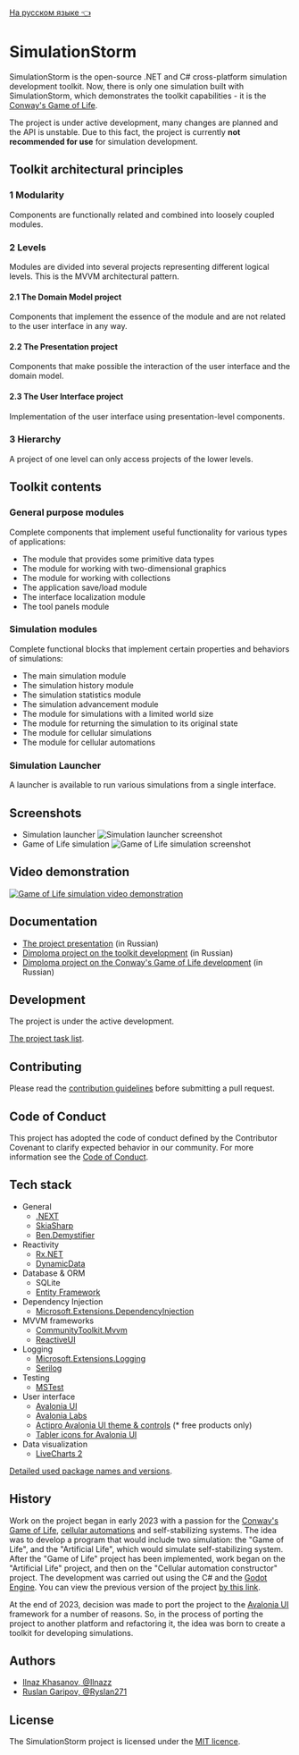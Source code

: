 ﻿[На русском языке :point_left:](readme_ru.md)

# SimulationStorm

SimulationStorm is the open-source .NET and C# cross-platform simulation development toolkit.
Now, there is only one simulation built with SimulationStorm, which demonstrates the toolkit capabilities - it is the [Conway's Game of Life](https://en.wikipedia.org/wiki/Conway%27s_Game_of_Life).

The project is under active development, many changes are planned and the API is unstable. Due to this fact, the project is currently <b>not recommended for use</b> for simulation development.

## Toolkit architectural principles

### 1 Modularity

Components are functionally related and combined into loosely coupled modules.

### 2 Levels

Modules are divided into several projects representing different logical levels. This is the MVVM architectural pattern.

#### 2.1 The Domain Model project

Components that implement the essence of the module and are not related to the user interface in any way.

#### 2.2 The Presentation project

Components that make possible the interaction of the user interface and the domain model.

#### 2.3 The User Interface project

Implementation of the user interface using presentation-level components.

### 3 Hierarchy

A project of one level can only access projects of the lower levels.

## Toolkit contents

### General purpose modules

Complete components that implement useful functionality for various types of applications:

* The module that provides some primitive data types
* The module for working with two-dimensional graphics
* The module for working with collections
* The application save/load module
* The interface localization module
* The tool panels module

### Simulation modules

Complete functional blocks that implement certain properties and behaviors of simulations:

* The main simulation module
* The simulation history module
* The simulation statistics module
* The simulation advancement module
* The module for simulations with a limited world size
* The module for returning the simulation to its original state
* The module for cellular simulations
* The module for cellular automations

### Simulation Launcher

A launcher is available to run various simulations from a single interface.

## Screenshots

* Simulation launcher
  ![Simulation launcher screenshot](https://github.com/Ilnazz/SimulationStorm/assets/24940119/5331112f-5930-4c5a-b7c5-a6e9d5e2d415)
* Game of Life simulation
  ![Game of Life simulation screenshot](https://github.com/Ilnazz/SimulationStorm/assets/24940119/b1bff7d4-f3dc-4a7e-a0c4-45ff5d219f44)

## Video demonstration

[![Game of Life simulation video demonstration](https://i3.ytimg.com/vi/lPE1HUHXKz4/maxresdefault.jpg)](https://youtu.be/lPE1HUHXKz4)

## Documentation

* [The project presentation](https://gamma.app/docs/SimulationStorm-smdl8bqf76x27fw) (in Russian)
* [Dimploma project on the toolkit development](toolkit_docs.docx) (in Russian)
* [Dimploma project on the Conway's Game of Life development](game_of_life_docs.docx) (in Russian)

## Development

The project is under the active development.

[The project task list](task_list.md).

## Contributing

Please read the [contribution guidelines](contributing.md) before submitting a pull request.

## Code of Conduct

This project has adopted the code of conduct defined by the Contributor Covenant to clarify expected behavior in our community.
For more information see the [Code of Conduct](code_of_conduct.md).

## Tech stack

* General
    * [.NEXT](https://github.com/dotnet/dotNext)
    * [SkiaSharp](https://github.com/mono/SkiaSharp)
    * [Ben.Demystifier](https://github.com/benaadams/Ben.Demystifier)
* Reactivity
    * [Rx.NET](https://github.com/dotnet/reactive)
    * [DynamicData](https://github.com/reactivemarbles/DynamicData)
* Database & ORM
    * SQLite
    * [Entity Framework](https://github.com/dotnet/efcore)
* Dependency Injection
    * [Microsoft.Extensions.DependencyInjection](https://github.com/dotnet/runtime/tree/main/src/libraries/Microsoft.Extensions.DependencyInjection)
* MVVM frameworks
    * [CommunityToolkit.Mvvm](https://github.com/CommunityToolkit/dotnet/tree/main/src/CommunityToolkit.Mvvm)
    * [ReactiveUI](https://reactiveui.net/)
* Logging
    * [Microsoft.Extensions.Logging](https://github.com/dotnet/runtime/tree/main/src/libraries/Microsoft.Extensions.Logging)
    * [Serilog](https://github.com/serilog/serilog)
* Testing
    * [MSTest](https://github.com/microsoft/testfx)
* User interface
    * [Avalonia UI](https://avaloniaui.net)
    * [Avalonia Labs](https://github.com/AvaloniaUI/Avalonia.Labs)
    * [Actipro Avalonia UI theme & controls](https://github.com/Actipro/Avalonia-Controls) (* free products only)
    * [Tabler icons for Avalonia UI](https://github.com/Epacik/tabler-icons-avalonia)
* Data visualization
    * [LiveCharts 2](https://github.com/beto-rodriguez/LiveCharts2)

[Detailed used package names and versions](../Directory.Packages.props).

## History

Work on the project began in early 2023 with a passion for the [Conway's Game of Life](https://en.wikipedia.org/wiki/Conway%27s_Game_of_Life), [cellular automations](https://en.wikipedia.org/wiki/Cellular_automaton) and self-stabilizing systems.
The idea was to develop a program that would include two simulation: the "Game of Life", and the "Artificial Life", which would simulate self-stabilizing system.
After the "Game of Life" project has been implemented, work began on the "Artificial Life" project, and then on the "Cellular automation constructor" project.
The development was carried out using the C# and the [Godot Engine](https://godotengine.org).
You can view the previous version of the project [by this link](https://github.com/SimulationStorm/ResearchProject).

At the end of 2023, decision was made to port the project to the [Avalonia UI](https://avaloniaui.net) framework for a number of reasons.
So, in the process of porting the project to another platform and refactoring it, the idea was born to create a toolkit for developing simulations.

## Authors

* [Ilnaz Khasanov, @Ilnazz](https://github.com/Ilnazz)
* [Ruslan Garipov, @Ryslan271](https://github.com/Ryslan271)

## License

The SimulationStorm project is licensed under the [MIT licence](license.md).
